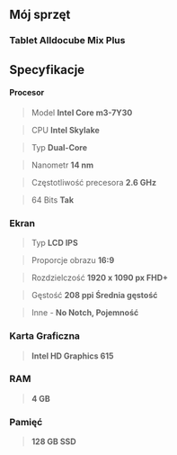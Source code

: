 ## Mój sprzęt

### Tablet Alldocube Mix Plus


## Specyfikacje


#### **Procesor**
>Model **Intel Core m3-7Y30**

>CPU **Intel Skylake**

>Typ **Dual-Core**

>Nanometr **14 nm**

>Częstotliwość precesora **2.6 GHz**

>64 Bits **Tak**

### Ekran

 >Typ **LCD IPS**


>Proporcje obrazu **16:9**


>Rozdzielczość **1920 x 1090 px   FHD+**

>Gęstość **208 ppi   Średnia gęstość**



>Inne - **No Notch, Pojemność**

### Karta Graficzna

>  
>**Intel HD Graphics 615**

### RAM
>**4 GB**

### Pamięć
>**128 GB SSD**


